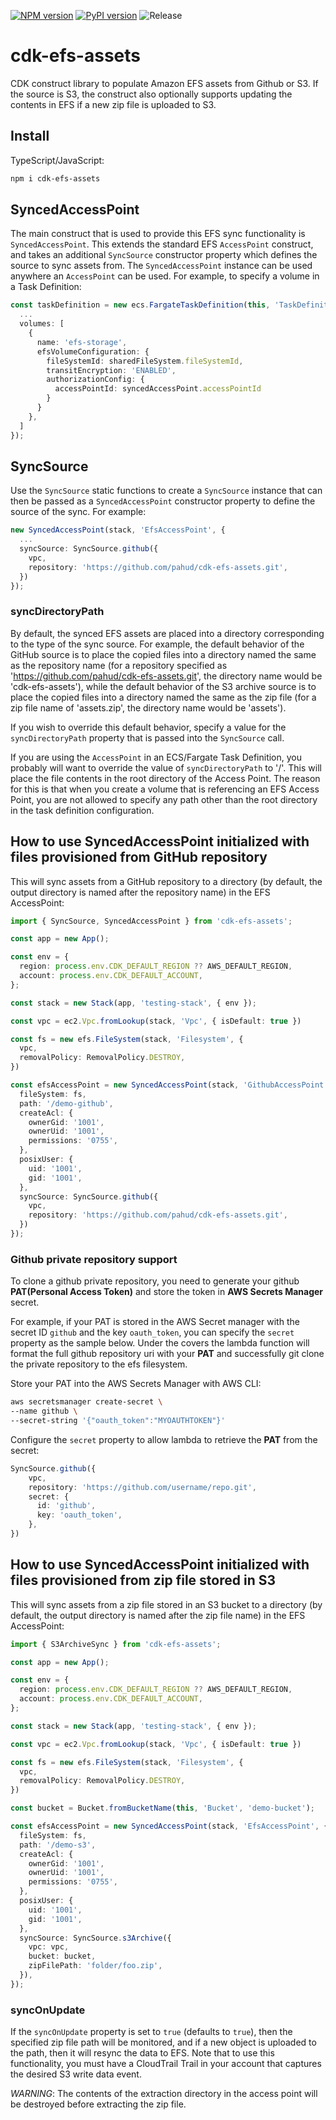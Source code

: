 [![NPM version](https://badge.fury.io/js/cdk-efs-assets.svg)](https://badge.fury.io/js/cdk-efs-assets)
[![PyPI version](https://badge.fury.io/py/cdk-efs-assets.svg)](https://badge.fury.io/py/cdk-efs-assets)
![Release](https://github.com/pahud/cdk-efs-assets/workflows/Release/badge.svg)

# cdk-efs-assets

CDK construct library to populate Amazon EFS assets from Github or S3. If the source is S3, the construct also optionally supports updating the contents in EFS if a new zip file is uploaded to S3.

## Install
TypeScript/JavaScript:

```bash
npm i cdk-efs-assets
```

## SyncedAccessPoint

The main construct that is used to provide this EFS sync functionality is `SyncedAccessPoint`. This extends the standard EFS `AccessPoint` construct, and takes an additional `SyncSource` constructor property which defines the source to sync assets from. The `SyncedAccessPoint` instance can be used anywhere an `AccessPoint` can be used. For example, to specify a volume in a Task Definition:

```ts
const taskDefinition = new ecs.FargateTaskDefinition(this, 'TaskDefinition', {
  ... 
  volumes: [
    {
      name: 'efs-storage',
      efsVolumeConfiguration: {
        fileSystemId: sharedFileSystem.fileSystemId,
        transitEncryption: 'ENABLED',
        authorizationConfig: {
          accessPointId: syncedAccessPoint.accessPointId
        }
      }
    },
  ]
});
```

## SyncSource

Use the `SyncSource` static functions to create a `SyncSource` instance that can then be passed as a `SyncedAccessPoint` constructor property to define the source of the sync. For example:

```ts
new SyncedAccessPoint(stack, 'EfsAccessPoint', {
  ...
  syncSource: SyncSource.github({
    vpc,
    repository: 'https://github.com/pahud/cdk-efs-assets.git',
  })
});
```

### syncDirectoryPath

By default, the synced EFS assets are placed into a directory corresponding to the type of the sync source. For example, the default behavior of the GitHub source is to place the copied files into a directory named the same as the repository name (for a repository specified as 'https://github.com/pahud/cdk-efs-assets.git', the directory name would be 'cdk-efs-assets'), while the default behavior of the S3 archive source is to place the copied files into a directory named the same as the zip file (for a zip file name of 'assets.zip', the directory name would be 'assets').

If you wish to override this default behavior, specify a value for the `syncDirectoryPath` property that is passed into the `SyncSource` call.

If you are using the `AccessPoint` in an ECS/Fargate Task Definition, you probably will want to override the value of `syncDirectoryPath` to '/'. This will place the file contents in the root directory of the Access Point. The reason for this is that when you create a volume that is referencing an EFS Access Point, you are not allowed to specify any path other than the root directory in the task definition configuration.

## How to use SyncedAccessPoint initialized with files provisioned from GitHub repository

This will sync assets from a GitHub repository to a directory (by default, the output directory is named after the repository name) in the EFS AccessPoint:

```ts
import { SyncSource, SyncedAccessPoint } from 'cdk-efs-assets';

const app = new App();

const env = {
  region: process.env.CDK_DEFAULT_REGION ?? AWS_DEFAULT_REGION,
  account: process.env.CDK_DEFAULT_ACCOUNT,
};

const stack = new Stack(app, 'testing-stack', { env });

const vpc = ec2.Vpc.fromLookup(stack, 'Vpc', { isDefault: true })

const fs = new efs.FileSystem(stack, 'Filesystem', {
  vpc,
  removalPolicy: RemovalPolicy.DESTROY,
})

const efsAccessPoint = new SyncedAccessPoint(stack, 'GithubAccessPoint', {
  fileSystem: fs,
  path: '/demo-github',
  createAcl: {
    ownerGid: '1001',
    ownerUid: '1001',
    permissions: '0755',
  },
  posixUser: {
    uid: '1001',
    gid: '1001',
  },
  syncSource: SyncSource.github({
    vpc,
    repository: 'https://github.com/pahud/cdk-efs-assets.git',
  })
});
```

### Github private repository support

To clone a github private repository, you need to generate your github **PAT(Personal Access Token)** and store the token in **AWS Secrets Manager** secret.

For example, if your PAT is stored in the AWS Secret manager with the secret ID `github` and the key `oauth_token`, you can specify the `secret` property as the sample below. Under the covers the lambda function will format the full github repository uri with your **PAT** and successfully git clone the private repository to the efs filesystem.

Store your PAT into the AWS Secrets Manager with AWS CLI:

```sh
aws secretsmanager create-secret \
--name github \
--secret-string '{"oauth_token":"MYOAUTHTOKEN"}'
```

Configure the `secret` property to allow lambda to retrieve the **PAT** from the secret:


```ts
SyncSource.github({
    vpc,
    repository: 'https://github.com/username/repo.git',
    secret: {
      id: 'github',
      key: 'oauth_token',
    },
})
```

## How to use SyncedAccessPoint initialized with files provisioned from zip file stored in S3

This will sync assets from a zip file stored in an S3 bucket to a directory (by default, the output directory is named after the zip file name) in the EFS AccessPoint:

```ts
import { S3ArchiveSync } from 'cdk-efs-assets';

const app = new App();

const env = {
  region: process.env.CDK_DEFAULT_REGION ?? AWS_DEFAULT_REGION,
  account: process.env.CDK_DEFAULT_ACCOUNT,
};

const stack = new Stack(app, 'testing-stack', { env });

const vpc = ec2.Vpc.fromLookup(stack, 'Vpc', { isDefault: true })

const fs = new efs.FileSystem(stack, 'Filesystem', {
  vpc,
  removalPolicy: RemovalPolicy.DESTROY,
})

const bucket = Bucket.fromBucketName(this, 'Bucket', 'demo-bucket');

const efsAccessPoint = new SyncedAccessPoint(stack, 'EfsAccessPoint', {
  fileSystem: fs,
  path: '/demo-s3',
  createAcl: {
    ownerGid: '1001',
    ownerUid: '1001',
    permissions: '0755',
  },
  posixUser: {
    uid: '1001',
    gid: '1001',
  },
  syncSource: SyncSource.s3Archive({
    vpc: vpc,
    bucket: bucket,
    zipFilePath: 'folder/foo.zip',
  }),
});
```

### syncOnUpdate

If the `syncOnUpdate` property is set to `true` (defaults to `true`), then the specified zip file path will be monitored, and if a new object is uploaded to the path, then it will resync the data to EFS. Note that to use this functionality, you must have a CloudTrail Trail in your account that captures the desired S3 write data event.

*WARNING*: The contents of the extraction directory in the access point will be destroyed before extracting the zip file.

